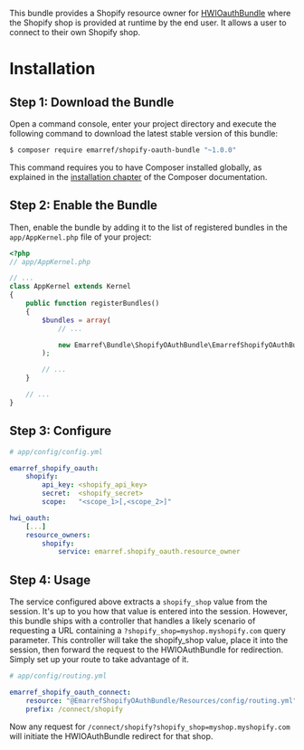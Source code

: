 This bundle provides a Shopify resource owner for [HWIOauthBundle](https://github.com/hwi/HWIOAuthBundle) where the
Shopify shop is provided at runtime by the end user. It allows a user to connect to their own Shopify shop.

Installation
============

Step 1: Download the Bundle
---------------------------

Open a command console, enter your project directory and execute the
following command to download the latest stable version of this bundle:

```bash
$ composer require emarref/shopify-oauth-bundle "~1.0.0"
```

This command requires you to have Composer installed globally, as explained
in the [installation chapter](https://getcomposer.org/doc/00-intro.md)
of the Composer documentation.

Step 2: Enable the Bundle
-------------------------

Then, enable the bundle by adding it to the list of registered bundles
in the `app/AppKernel.php` file of your project:

```php
<?php
// app/AppKernel.php

// ...
class AppKernel extends Kernel
{
    public function registerBundles()
    {
        $bundles = array(
            // ...

            new Emarref\Bundle\ShopifyOAuthBundle\EmarrefShopifyOAuthBundle(),
        );

        // ...
    }

    // ...
}
```

Step 3: Configure
-----------------

```yaml
# app/config/config.yml

emarref_shopify_oauth:
    shopify:
        api_key: <shopify_api_key>
        secret:  <shopify_secret>
        scope:   "<scope_1>[,<scope_2>]"

hwi_oauth:
    [...]
    resource_owners:
        shopify:
            service: emarref.shopify_oauth.resource_owner
```

Step 4: Usage
-------------

The service configured above extracts a `shopify_shop` value from the session. It's up to you how that value is entered
into the session. However, this bundle ships with a controller that handles a likely scenario of requesting a URL
containing a `?shopify_shop=myshop.myshopify.com` query parameter. This controller will take the shopify_shop value,
place it into the session, then forward the request to the HWIOAuthBundle for redirection. Simply set up your route
to take advantage of it.

```yaml
# app/config/routing.yml

emarref_shopify_oauth_connect:
    resource: "@EmarrefShopifyOAuthBundle/Resources/config/routing.yml"
    prefix: /connect/shopify
```

Now any request for `/connect/shopify?shopify_shop=myshop.myshopify.com` will initiate the HWIOAuthBundle redirect for
that shop.
